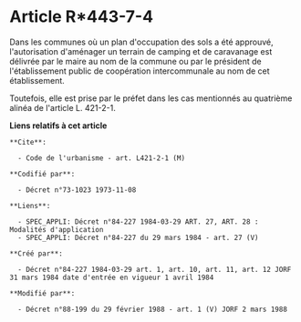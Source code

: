 # Article R*443-7-4

Dans les communes où un plan d'occupation des sols a été approuvé, l'autorisation d'aménager un terrain de camping et de
caravanage est délivrée par le maire au nom de la commune ou par le président de l'établissement public de coopération
intercommunale au nom de cet établissement.

Toutefois, elle est prise par le préfet dans les cas mentionnés au quatrième alinéa de l'article L. 421-2-1.

**Liens relatifs à cet article**

	**Cite**:

	  - Code de l'urbanisme - art. L421-2-1 (M)

	**Codifié par**:

	  - Décret n°73-1023 1973-11-08

	**Liens**:

	  - SPEC_APPLI: Décret n°84-227 1984-03-29 ART. 27, ART. 28 : Modalités d'application
	  - SPEC_APPLI: Décret n°84-227 du 29 mars 1984 - art. 27 (V)

	**Créé par**:

	  - Décret n°84-227 1984-03-29 art. 1, art. 10, art. 11, art. 12 JORF 31 mars 1984 date d'entrée en vigueur 1 avril 1984

	**Modifié par**:

	  - Décret n°88-199 du 29 février 1988 - art. 1 (V) JORF 2 mars 1988
